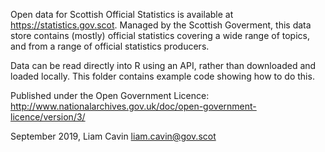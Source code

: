 Open data for Scottish Official Statistics is available at https://statistics.gov.scot. Managed by the Scottish Goverment, this data store contains (mostly) official statistics covering a wide range of topics, and from a range of official statistics producers.

Data can be read directly into R using an API, rather than downloaded and loaded locally. This folder contains example code showing how to do this.

Published under the Open Government Licence:
http://www.nationalarchives.gov.uk/doc/open-government-licence/version/3/ 

September 2019, Liam Cavin liam.cavin@gov.scot
